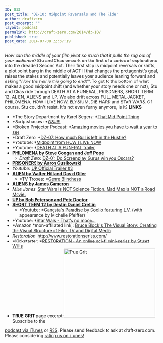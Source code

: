 ```yaml
---
ID: 833
post_title: 'DZ-10: Midpoint Reversals and The Ride'
author: draftzero
post_excerpt: ""
layout: podcast
permalink: http://draft-zero.com/2014/dz-10/
published: true
post_date: 2014-07-08 22:37:19
---
```

*How can the middle of your film pivot so much that it pulls the rug out of your audience?* Stu and Chas embark on the first of a series of explorations into the dreaded Second Act. Their first stop is midpoint reversals or shifts, a plot point bang in the middle of ACT II that changes the protagonist's goal, raises the stakes and potentially leaves your audience leaning forward and asking "*How the hell is this going to end?*". To get to the bottom of what makes a good midpoint shift (and whether your story needs one or not), Stu and Chas ride through DEATH AT A FUNERAL, PRISONERS, SHORT TERM 12, ALIEN, ALIENS and UP. We also drift across FULL METAL JACKET, PHILOMENA, HOW I LIVE NOW, ELYSIUM, DIE HARD and STAR WARS. Of course. Stu couldn't resist. It's not even funny anymore, is it? **LINKS** 
*   *The Story Department by Karel Segers: *<a href="http://thestorydepartment.blogspot.com.au/2007/03/that-mid-point-thing.html" target="_blank">That Mid Point Thing</a>
*   *Scriptshadow: *<a href="http://scriptshadow.blogspot.com.au/2011/08/article-gsu.html" target="_blank">GSU!!!</a>
*   *Broken Projector Podcast: *[Amazing movies you have to wait a year to see][1]
*   *Draft Zero: *<a href="http://draft-zero.com/2014/dz-07/" target="_blank">DZ-07: How much Bull is left in the Hustle?</a>
*   *Youtube: *<a href="https://www.youtube.com/watch?v=ZKhXv4Hj83w" target="_blank">Midpoint from HOW I LIVE NOW</a>
*   *Youtube: *<a href="https://www.youtube.com/watch?v=7Fmglaeqet0" target="_blank">DEATH AT A FUNERAL trailer</a>
*   <a href="http://1e36a764da2f6b46c156-0fa6f106d654e15326ee14d2a07c02d0.r64.cf1.rackcdn.com/2014/02/Philomena.pdf" target="_blank"><strong>PHILOMENA by Steve Coogan and Jeff Pope</strong></a> 
    *   *Draft Zero*: <a href="http://draft-zero.com/2014/dz-01/" target="_blank">DZ-01: Do Screenplay Gurus win you Oscars?</a>
*   **<a href="http://warnerbros2013.com/assets/pdf/prisoners_sp.pdf" target="_blank">PRISONERS by Aaron Gusikowski</a>**
*   *Youtube:* <a href="https://www.youtube.com/watch?v=pkqzFUhGPJg" target="_blank">UP Official Trailer #3</a>
*   **<a href="http://www.dailyscript.com/scripts/alien_shooting.html" target="_blank">ALIEN by Walter Hill and David Giler</a>** 
    *   *TV Tropes: *<a href="http://tvtropes.org/pmwiki/pmwiki.php/Main/GenreBlindness" target="_blank">Genre Blindness</a>
*   **<a href="http://alienlegend.com/Multimedia/Scripts/a2final.doc" target="_blank">ALIENS by James Cameron</a>**
*   *Mike Jones*: <a href="http://www.mikejones.tv/journal/2010/10/4/star-wars-is-not-science-fiction-mad-max-is-not-a-road-movie.html" target="_blank">Star Wars is NOT Science Fiction. Mad Max is NOT a Road Movie.</a>
*   **<a href="http://www.joblo.com/scripts/UPScreenplay.pdf" target="_blank">UP by Bob Peterson and Pete Doctor</a>**
*   **<a href="http://gointothestory.blcklst.com/wp-content/uploads/2013/12/Short-Term-12-FINAL.pdf" target="_blank">SHORT TERM 12 by Destin Daniel Crettin</a>** 
    *   *Youtube: *<a href="https://www.youtube.com/watch?v=cpGbzYlnz7c" target="_blank">Gangsta's Paradise by Coolio featuring L.V.</a> (with appearance by Michelle Pfeiffer)
*   *Youtube: *<a href="https://www.youtube.com/watch?v=I9KNQ6jM9OU" target="_blank">Star Wars - That's no moon...</a>
*   *Amazon *(non-affiliated link): <a href="http://www.amazon.com/The-Visual-Story-Creating-Structure/dp/0240807790" target="_blank">Bruce Block's The Visual Story: Creating the Visual Structure of Film, TV and Digital Media</a>
*   *Restoration*: <a href="http://www.restorationseries.com" target="_blank">http://www.restorationseries.com/</a>
*   *Kickstarter: *[RESTORATION - An online sci-fi mini-series by Stuart Willis][2]
*   **TRUE GRIT** page excerpt:[<img class="aligncenter wp-image-178 size-medium" src="http://draft-zero.com/wp-content/uploads/2014/07/True-Grit-300x225.jpg" alt="True Grit" width="300" height="225" />][3] Subscribe to the 

[podcast via iTunes][4] or [RSS][5]. Please send feedback to ask at draft-zero.com. Please considering [rating us on iTunes!][4]

 [1]: http://filmschoolrejects.com/features/summer-amazing-movies-2015-preview.php
 [2]: https://www.kickstarter.com/projects/stuwillis/restoration-an-online-sci-fi-mini-series
 [3]: http://draft-zero.com/wp-content/uploads/2014/07/True-Grit.jpg
 [4]: https://itunes.apple.com/au/podcast/draft-zero-screenwriting-podcast/id847126598?mt=2&ls=1
 [5]: http://draftzero.libsyn.com/rss